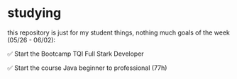 # studying
this repository is just for my student things, nothing much
goals of the week (05/26 - 06/02): 

  ✅ Start the Bootcamp TQI Full Stark Developer
  
  ✅ Start the course Java beginner to professional (77h)
